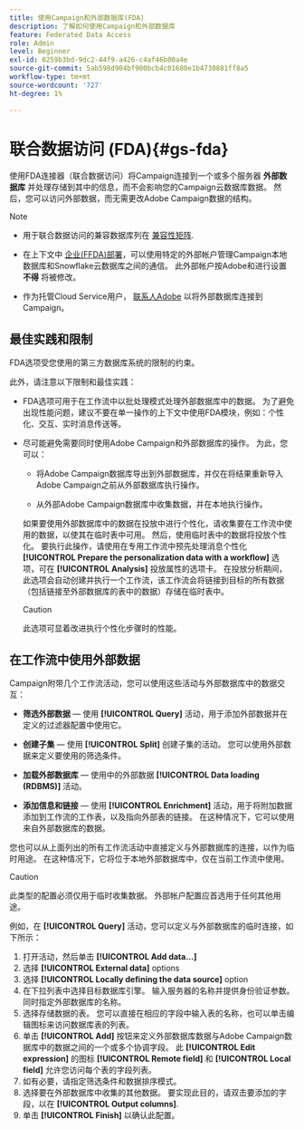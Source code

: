 ```yaml
---
title: 使用Campaign和外部数据库(FDA)
description: 了解如何使用Campaign和外部数据库
feature: Federated Data Access
role: Admin
level: Beginner
exl-id: 0259b3bd-9dc2-44f9-a426-c4af46b00a4e
source-git-commit: 5ab598d904bf900bcb4c01680e1b4730881ff8a5
workflow-type: tm+mt
source-wordcount: '727'
ht-degree: 1%

---
```


# 联合数据访问 (FDA){#gs-fda}

使用FDA连接器（联合数据访问）将Campaign连接到一个或多个服务器 **外部数据库** 并处理存储到其中的信息，而不会影响您的Campaign云数据库数据。 然后，您可以访问外部数据，而无需更改Adobe Campaign数据的结构。

>[!NOTE]
>
>* 用于联合数据访问的兼容数据库列在 [兼容性矩阵](../start/compatibility-matrix.md).
>
>* 在上下文中 [企业(FFDA)部署](../architecture/enterprise-deployment.md)，可以使用特定的外部帐户管理Campaign本地数据库和Snowflake云数据库之间的通信。 此外部帐户按Adobe和进行设置 **不得** 将被修改。
>
>* 作为托管Cloud Service用户， [联系人Adobe](../start/campaign-faq.md#support) 以将外部数据库连接到Campaign。


## 最佳实践和限制

FDA选项受您使用的第三方数据库系统的限制的约束。

此外，请注意以下限制和最佳实践：

* FDA选项可用于在工作流中以批处理模式处理外部数据库中的数据。 为了避免出现性能问题，建议不要在单一操作的上下文中使用FDA模块，例如：个性化、交互、实时消息传送等。

* 尽可能避免需要同时使用Adobe Campaign和外部数据库的操作。 为此，您可以：

   * 将Adobe Campaign数据库导出到外部数据库，并仅在将结果重新导入Adobe Campaign之前从外部数据库执行操作。

   * 从外部Adobe Campaign数据库中收集数据，并在本地执行操作。

  如果要使用外部数据库中的数据在投放中进行个性化，请收集要在工作流中使用的数据，以使其在临时表中可用。 然后，使用临时表中的数据将投放个性化。 要执行此操作，请使用在专用工作流中预先处理消息个性化 **[!UICONTROL Prepare the personalization data with a workflow]** 选项，可在 **[!UICONTROL Analysis]** 投放属性的选项卡。 在投放分析期间，此选项会自动创建并执行一个工作流，该工作流会将链接到目标的所有数据（包括链接至外部数据库的表中的数据）存储在临时表中。

  >[!CAUTION]
  >
  >此选项可显着改进执行个性化步骤时的性能。


## 在工作流中使用外部数据

Campaign附带几个工作流活动，您可以使用这些活动与外部数据库中的数据交互：

* **筛选外部数据**  — 使用 **[!UICONTROL Query]** 活动，用于添加外部数据并在定义的过滤器配置中使用它。

* **创建子集**  — 使用 **[!UICONTROL Split]** 创建子集的活动。 您可以使用外部数据来定义要使用的筛选条件。

* **加载外部数据库**  — 使用中的外部数据 **[!UICONTROL Data loading (RDBMS)]** 活动。

* **添加信息和链接**  — 使用 **[!UICONTROL Enrichment]** 活动，用于将附加数据添加到工作流的工作表，以及指向外部表的链接。 在这种情况下，它可以使用来自外部数据库的数据。

您也可以从上面列出的所有工作流活动中直接定义与外部数据库的连接，以作为临时用途。 在这种情况下，它将位于本地外部数据库中，仅在当前工作流中使用。

>[!CAUTION]
>
>此类型的配置必须仅用于临时收集数据。 外部帐户配置应首选用于任何其他用途。

例如，在 **[!UICONTROL Query]** 活动，您可以定义与外部数据库的临时连接，如下所示：

1. 打开活动，然后单击 **[!UICONTROL Add data...]**
1. 选择 **[!UICONTROL External data]** options
1. 选择 **[!UICONTROL Locally defining the data source]** option
1. 在下拉列表中选择目标数据库引擎。 输入服务器的名称并提供身份验证参数。 同时指定外部数据库的名称。
1. 选择存储数据的表。 您可以直接在相应的字段中输入表的名称，也可以单击编辑图标来访问数据库表的列表。
1. 单击 **[!UICONTROL Add]** 按钮来定义外部数据库数据与Adobe Campaign数据库中的数据之间的一个或多个协调字段。 此 **[!UICONTROL Edit expression]** 的图标 **[!UICONTROL Remote field]** 和 **[!UICONTROL Local field]** 允许您访问每个表的字段列表。
1. 如有必要，请指定筛选条件和数据排序模式。
1. 选择要在外部数据库中收集的其他数据。 要实现此目的，请双击要添加的字段，以在 **[!UICONTROL Output columns]**.
1. 单击 **[!UICONTROL Finish]** 以确认此配置。
